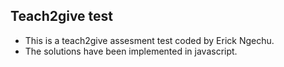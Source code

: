 ## Teach2give test

- This is a teach2give assesment test coded by Erick Ngechu.
- The solutions have been implemented in javascript.
